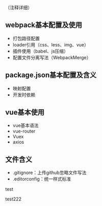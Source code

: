 （注释详细）
## webpack基本配置及使用
- 打包路径配置
- loader引用（css、less、img、vue）
- 插件使用（babel、js压缩）
- 配置文件分离写法（WebpackMerge）
## package.json基本配置及含义
- 映射配置
- 开发时依赖
## vue基本使用
- vue基本语法
- vue-router
- Vuex
- axios
## 文件含义
- .gitignore：上传github忽略文件写法
- .editorconfig：统一样式标准

test

test222